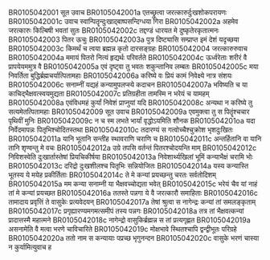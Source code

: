 BR0105042001	 सूत उवाच
BR0105042001a	 एतच्छ्रुत्वा जरत्कारुर्दुःखशोकपरायणः
BR0105042001c	 उवाच स्वान्पितॄन्दुःखाद्बाष्पसन्दिग्धया गिरा
BR0105042002a	 अहमेव जरत्कारुः किल्बिषी भवतां सुतः
BR0105042002c	 तद्दण्डं धारयत मे दुष्कृतेरकृतात्मनः
BR0105042003	 पितर ऊचुः
BR0105042003a	 पुत्र दिष्ट्यासि सम्प्राप्त इमं देशं यदृच्छया
BR0105042003c	 किमर्थं च त्वया ब्रह्मन्न कृतो दारसङ्ग्रहः
BR0105042004 	 जरत्कारुरुवाच
BR0105042004a	 ममायं पितरो नित्यं हृद्यर्थः परिवर्तते
BR0105042004c	 ऊर्ध्वरेताः शरीरं वै प्रापयेयममुत्र वै
BR0105042005a	 एवं दृष्ट्वा तु भवतः शकुन्तानिव लम्बतः
BR0105042005c	 मया निवर्तिता बुद्धिर्ब्रह्मचर्यात्पितामहाः
BR0105042006a	 करिष्ये वः प्रियं कामं निवेक्ष्ये नात्र संशयः
BR0105042006c	 सनाम्नीं यद्यहं कन्यामुपलप्स्ये कदाचन
BR0105042007a	 भविष्यति च या काचिद्भैक्षवत्स्वयमुद्यता
BR0105042007c	 प्रतिग्रहीता तामस्मि न भरेयं च यामहम्
BR0105042008a	 एवंविधमहं कुर्यां निवेशं प्राप्नुयां यदि
BR0105042008c	 अन्यथा न करिष्ये तु सत्यमेतत्पितामहाः
BR0105042009	 सूत उवाच
BR0105042009a	 एवमुक्त्वा तु स पितॄंश्चचार पृथिवीं मुनिः
BR0105042009c	 न च स्म लभते भार्यां वृद्धोऽयमिति शौनक
BR010504201oa	 यदा निर्वेदमापन्नः पितृभिश्चोदितस्तथा
BR0105042010c	 तदारण्यं स गत्वोच्चैश्चुक्रोश भृशदुःखितः
BR0105042011a	 यानि भूतानि सन्तीह स्थावराणि चराणि च
BR0105042011c	 अन्तर्हितानि वा यानि तानि शृण्वन्तु मे वचः
BR0105042012a	 उग्रे तपसि वर्तन्तं पितरश्चोदयन्ति माम्
BR0105042012c	 निविशस्वेति दुःखार्तास्तेषां प्रियचिकीर्षया
BR0105042013a	 निवेशार्थ्यखिलां भूमिं कन्याभैक्षं चरामि भोः
BR0105042013c	 दरिद्रो दुःखशीलश्च पितृभिः सन्नियोजितः
BR0105042014a	 यस्य कन्यास्ति भूतस्य ये मयेह प्रकीर्तिताः
BR0105042014c	 ते मे कन्यां प्रयच्छन्तु चरतः सर्वतोदिशम्
BR0105042015a	 मम कन्या सनाम्नी या भैक्षवच्चोद्यता भवेत्
BR0105042015c	 भरेयं चैव यां नाहं तां मे कन्यां प्रयच्छत
BR0105042016a	 ततस्ते पन्नगा ये वै जरत्कारौ समाहिताः
BR0105042016c	 तामादाय प्रवृत्तिं ते वासुकेः प्रत्यवेदयन्
BR0105042017a	 तेषां श्रुत्वा स नागेन्द्रः कन्यां तां समलङ्कृताम्
BR0105042017c	 प्रगृह्यारण्यमगमत्समीपं तस्य पन्नगः
BR0105042018a	 तत्र तां भैक्षवत्कन्यां प्रादात्तस्मै महात्मने
BR0105042018c	 नागेन्द्रो वासुकिर्ब्रह्मन्न स तां प्रत्यगृह्णत
BR0105042019a	 असनामेति वै मत्वा भरणे चाविचारिते
BR0105042019c	 मोक्षभावे स्थितश्चापि द्वन्द्वीभूतः परिग्रहे
BR0105042020a	 ततो नाम स कन्यायाः पप्रच्छ भृगुनन्दन
BR0105042020c	 वासुके भरणं चास्या न कुर्यामित्युवाच ह
